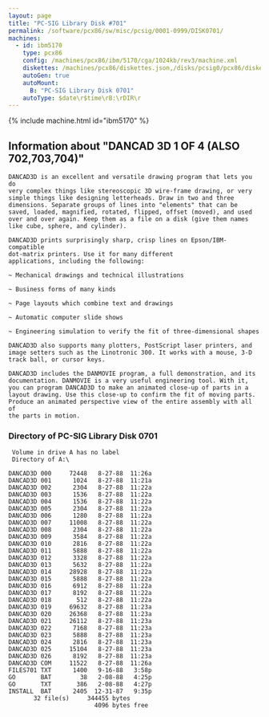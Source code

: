 ```yaml
---
layout: page
title: "PC-SIG Library Disk #701"
permalink: /software/pcx86/sw/misc/pcsig/0001-0999/DISK0701/
machines:
  - id: ibm5170
    type: pcx86
    config: /machines/pcx86/ibm/5170/cga/1024kb/rev3/machine.xml
    diskettes: /machines/pcx86/diskettes.json,/disks/pcsig0/pcx86/diskettes.json
    autoGen: true
    autoMount:
      B: "PC-SIG Library Disk 0701"
    autoType: $date\r$time\rB:\rDIR\r
---
```


{% include machine.html id="ibm5170" %}

## Information about "DANCAD 3D 1 OF 4 (ALSO 702,703,704)"

    DANCAD3D is an excellent and versatile drawing program that lets you do
    very complex things like stereoscopic 3D wire-frame drawing, or very
    simple things like designing letterheads. Draw in two and three
    dimensions. Separate groups of lines into "elements" that can be
    saved, loaded, magnified, rotated, flipped, offset (moved), and used
    over and over again. Keep them as a file on a disk (give them names
    like cube, sphere, and cylinder).
    
    DANCAD3D prints surprisingly sharp, crisp lines on Epson/IBM-compatible
    dot-matrix printers. Use it for many different
    applications, including the following:
    
    ~ Mechanical drawings and technical illustrations
    
    ~ Business forms of many kinds
    
    ~ Page layouts which combine text and drawings
    
    ~ Automatic computer slide shows
    
    ~ Engineering simulation to verify the fit of three-dimensional shapes
    
    DANCAD3D also supports many plotters, PostScript laser printers, and
    image setters such as the Linotronic 300. It works with a mouse, 3-D
    track ball, or cursor keys.
    
    DANCAD3D includes the DANMOVIE program, a full demonstration, and its
    documentation. DANMOVIE is a very useful engineering tool. With it,
    you can program DANCAD3D to make an animated close-up of parts in a
    layout drawing. Use this close-up to confirm the fit of moving parts.
    Produce an animated perspective view of the entire assembly with all of
    the parts in motion.

### Directory of PC-SIG Library Disk 0701

     Volume in drive A has no label
     Directory of A:\

    DANCAD3D 000     72448   8-27-88  11:26a
    DANCAD3D 001      1024   8-27-88  11:21a
    DANCAD3D 002      2304   8-27-88  11:22a
    DANCAD3D 003      1536   8-27-88  11:22a
    DANCAD3D 004      1536   8-27-88  11:22a
    DANCAD3D 005      2304   8-27-88  11:22a
    DANCAD3D 006      1280   8-27-88  11:22a
    DANCAD3D 007     11008   8-27-88  11:22a
    DANCAD3D 008      2304   8-27-88  11:22a
    DANCAD3D 009      3584   8-27-88  11:22a
    DANCAD3D 010      2816   8-27-88  11:22a
    DANCAD3D 011      5888   8-27-88  11:22a
    DANCAD3D 012      3328   8-27-88  11:22a
    DANCAD3D 013      5632   8-27-88  11:22a
    DANCAD3D 014     28928   8-27-88  11:22a
    DANCAD3D 015      5888   8-27-88  11:22a
    DANCAD3D 016      6912   8-27-88  11:22a
    DANCAD3D 017      8192   8-27-88  11:22a
    DANCAD3D 018       512   8-27-88  11:22a
    DANCAD3D 019     69632   8-27-88  11:23a
    DANCAD3D 020     26368   8-27-88  11:23a
    DANCAD3D 021     26112   8-27-88  11:23a
    DANCAD3D 022      7168   8-27-88  11:23a
    DANCAD3D 023      5888   8-27-88  11:23a
    DANCAD3D 024      2816   8-27-88  11:23a
    DANCAD3D 025     15104   8-27-88  11:23a
    DANCAD3D 026      8192   8-27-88  11:23a
    DANCAD3D COM     11522   8-27-88  11:26a
    FILES701 TXT      1400   9-16-88   3:58p
    GO       BAT        38   2-08-88   4:25p
    GO       TXT       386   2-08-88   4:27p
    INSTALL  BAT      2405  12-31-87   9:35p
           32 file(s)     344455 bytes
                            4096 bytes free
